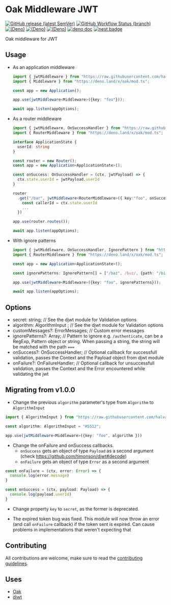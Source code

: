 # Oak Middleware JWT
[![GitHub release (latest SemVer)](https://img.shields.io/github/v/release/halvardssm/oak-middleware-jwt?logo=deno&style=flat-square)](https://github.com/halvardssm/oak-middleware-jwt)
[![GitHub Workflow Status (branch)](https://img.shields.io/github/workflow/status/halvardssm/oak-middleware-jwt/CI/master?style=flat-square&logo=github)](https://github.com/halvardssm/oak-middleware-jwt/actions?query=branch%3Amaster+workflow%3ACI)
[![(Deno)](https://img.shields.io/badge/deno-v1.4.6-green.svg?style=flat-square&logo=deno)](https://deno.land)
[![(Deno)](https://img.shields.io/badge/oak-v6.3.1-orange.svg?style=flat-square&logo=deno)](https://github.com/oakserver/oak)
[![(Deno)](https://img.shields.io/badge/djwt-v1.7-orange.svg?style=flat-square&logo=deno)](https://github.com/oakserver/oak)
[![deno doc](https://img.shields.io/badge/deno-doc-blue.svg?style=flat-square&logo=deno)](https://doc.deno.land/https/raw.githubusercontent.com/halvardssm/oak-middleware-jwt/master/mod.ts)
[![nest badge](https://nest.land/badge-block.svg)](https://nest.land/package/oak-middleware-jwt)

Oak middleware for JWT

## Usage

* As an application middleware

  ```ts
  import { jwtMiddleware } from "https://raw.githubusercontent.com/halvardssm/oak-middleware-jwt/master/mod.ts"
  import { Middleware } from "https://deno.land/x/oak/mod.ts";

  const app = new Application();

  app.use(jwtMiddleware<Middleware>({key: "foo"}));

  await app.listen(appOptions);
  ```

* As a router middleware

  ```ts
  import { jwtMiddleware, OnSuccessHandler } from "https://raw.githubusercontent.com/halvardssm/oak-middleware-jwt/master/mod.ts"
  import { RouterMiddleware } from "https://deno.land/x/oak/mod.ts";

  interface ApplicationState {
    userId: string
  }

  const router = new Router();
  const app = new Application<ApplicationState>();

  const onSuccess: OnSuccessHandler = (ctx, jwtPayload) => {
    ctx.state.userId = jwtPayload.userId
  }

  router
    .get("/bar", jwtMiddleware<RouterMiddleware>({ key:"foo", onSuccess }), async (ctx) => {
      const callerId = ctx.state.userId
      ...
    })

  app.use(router.routes());

  await app.listen(appOptions);
  ```

* With ignore patterns

  ```ts
  import { jwtMiddleware, OnSuccessHandler, IgnorePattern } from "https://raw.githubusercontent.com/halvardssm/oak-middleware-jwt/master/mod.ts"
  import { RouterMiddleware } from "https://deno.land/x/oak/mod.ts";

  const app = new Application<ApplicationState>();

  const ignorePatterns: IgnorePattern[] = ["/baz", /buz/, {path: "/biz", methods: ["GET"]}]

  app.use(jwtMiddleware<Middleware>({key: "foo", ignorePatterns}));

  await app.listen(appOptions);
  ```

## Options

* secret: string; // See the djwt module for Validation options
* algorithm: AlgorithmInput ; // See the djwt module for Validation options
* customMessages?: ErrorMessages; // Custom error messages
* ignorePatterns?: Array<IgnorePattern>; // Pattern to ignore e.g. `/authenticate`, can be a RegExp, Pattern object or string. When passing a string, the string will be matched with the path `===`
* onSuccess?: OnSuccessHandler; // Optional callback for successfull validation, passes the Context and the Payload object from djwt module
* onFailure?: OnFailureHandler; // Optional callback for unsuccessfull validation, passes the Context and the Error encountered while validating the jwt

## Migrating from v1.0.0

- Change the previous `algorithm` parameter's type from `Algorithm` to `AlgorithmInput`

```ts
import { AlgorithmInput } from "https://raw.githubusercontent.com/halvardssm/oak-middleware-jwt/master/mod.ts";

const algorithm: AlgorithmInput = "HS512";

app.use(jwtMiddleware<Middleware>({key: "foo", algorithm }))
```

- Change the onFailure and onSuccess callbacks.
  - `onSuccess` gets an object of type `Payload` as a second argument (check https://github.com/timonson/djwt#decode)
  - `onFailure` gets an object of type `Error` as a second argument

```ts
const onFailure = (ctx, error: Error) => {
  console.log(error.message)
}

const onSuccess = (ctx, payload: Payload) => {
  console.log(payload.userId)
}
```

- Change property `key` to `secret`, as the former is deprecated.

- The expired token bug was fixed. This module will now throw an error (and call `onFailure` callback) if the token sent is expired. Can cause problems in implementations that weren't expecting that


## Contributing

All contributions are welcome, make sure to read the [contributing guidelines](./.github/CONTRIBUTING.md).

## Uses

* [Oak](https://deno.land/x/oak/)
* [djwt](https://deno.land/x/djwt)
